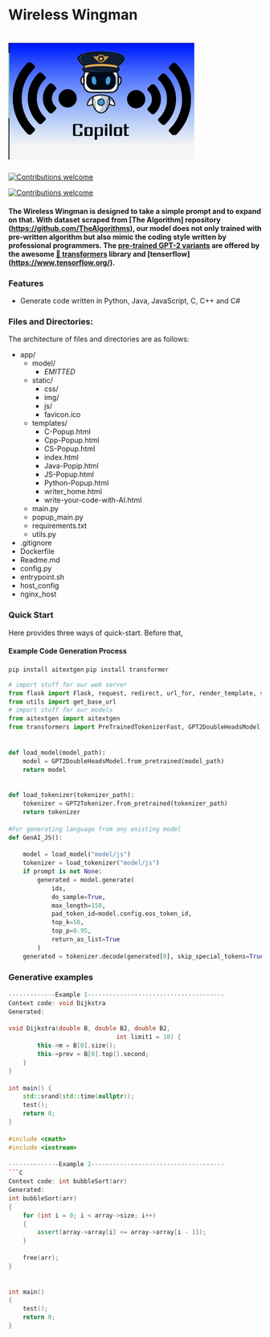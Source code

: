 # Wireless Wingman
# ![](wireless_wingman.png)


<a href="https://github.com/Mindstormer314/AI-Camp-Data/tree/main/Copilot"><img src="https://img.shields.io/badge/dataset-download-green" alt="Contributions welcome" data-canonical-src="https://img.shields.io/badge/dataset-download-green" style="max-width:100%;"></a> <a href="https://opensource.org/licenses/apache" rel="nofollow"></a>

<a href="https://drive.google.com/drive/folders/1-H_AeVwm7lJxVTs-c4kwzRtMvXlNGUTC"><img src="https://img.shields.io/badge/model-download-blue" alt="Contributions welcome" data-canonical-src="https://img.shields.io/badge/dataset-download-green" style="max-width:100%;"></a> <a href="https://opensource.org/licenses/apache" rel="nofollow"></a>

#### The Wireless Wingman is designed to take a simple prompt and to expand on that. With dataset scraped from [The Algorithm] repository (https://github.com/TheAlgorithms), our model does not only trained with pre-written algorithm but also mimic the coding style written by professional programmers. The [pre-trained GPT-2 variants](https://huggingface.co/transformers/pretrained_models.html) are offered by the awesome [🤗 transformers](https://github.com/huggingface/transformers) library and [tenserflow] (https://www.tensorflow.org/).


### Features
- Generate code written in Python, Java, JavaScript, C, C++ and C#

### Files and Directories:

The architecture of files and directories are as follows:

* app/
	* model/
		* *EMITTED*
	*	static/
		*	css/
		*	img/
		* js/
		* favicon.ico	
	*	templates/
		*	C-Popup.html
        *	Cpp-Popup.html
        *	CS-Popup.html
        *	index.html
        *	Java-Popip.html
        *	JS-Popup.html
        *	Python-Popup.html
        *	writer_home.html
        *	write-your-code-with-AI.html
	*	main.py
    *	popup_main.py
	*	requirements.txt
	*	utils.py
* .gitignore
* Dockerfile
* Readme.md
* config.py
* entrypoint.sh
* host_config
* nginx_host


### Quick Start
Here provides three ways of quick-start. Before that,


#### Example Code Generation Process
`pip install aitextgen`
`pip install transformer`


```python
# import stuff for our web server
from flask import Flask, request, redirect, url_for, render_template, session
from utils import get_base_url
# import stuff for our models
from aitextgen import aitextgen
from transformers import PreTrainedTokenizerFast, GPT2DoubleHeadsModel, GPT2TokenizerFast, GPT2Tokenizer


def load_model(model_path):
    model = GPT2DoubleHeadsModel.from_pretrained(model_path)
    return model


def load_tokenizer(tokenizer_path):
    tokenizer = GPT2Tokenizer.from_pretrained(tokenizer_path)
    return tokenizer

#For generating language from any existing model
def GenAI_JS(): 

    model = load_model("model/js")
    tokenizer = load_tokenizer("model/js")
    if prompt is not None:
        generated = model.generate(
            ids,
            do_sample=True,
            max_length=150,
            pad_token_id=model.config.eos_token_id,
            top_k=50,
            top_p=0.95,
            return_as_list=True
        )
    generated = tokenizer.decode(generated[0], skip_special_tokens=True)
```



### Generative examples

```C++
-------------Example 1--------------------------------------
Context code: void Dijkstra
Generated: 

void Dijkstra(double B, double B2, double B2,
                              int limit1 = 10) {
        this->m = B[0].size();
        this->prev = B[0].top().second;
    }
}

int main() {
    std::srand(std::time(nullptr));
    test();
    return 0;
}

#include <cmath>
#include <iostream>

--------------Example 2-------------------------------------
```C
Context code: int bubbleSort(arr)
Generated:
int bubbleSort(arr)
{
    for (int i = 0; i < array->size; i++)
    {
        assert(array->array[i] <= array->array[i - 1]);
    }

    free(arr);
}


int main()
{
    test();
    return 0;
}


```
